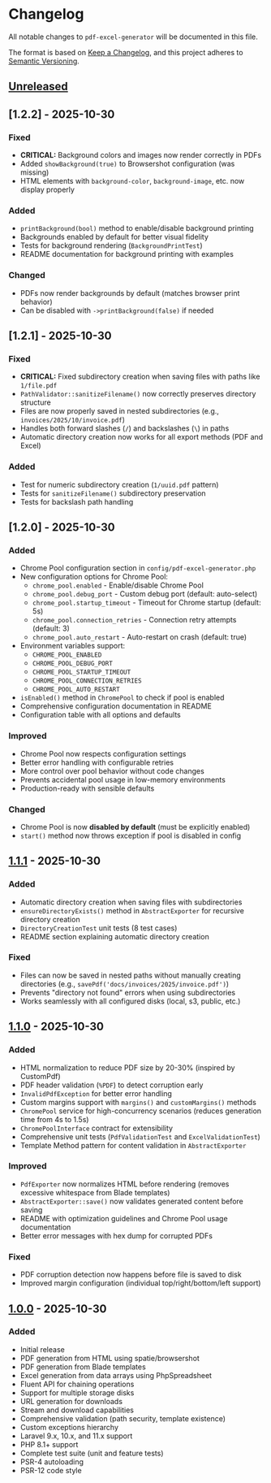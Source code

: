 # Changelog

All notable changes to `pdf-excel-generator` will be documented in this file.

The format is based on [Keep a Changelog](https://keepachangelog.com/en/1.0.0/),
and this project adheres to [Semantic Versioning](https://semver.org/spec/v2.0.0.html).

## [Unreleased]

## [1.2.2] - 2025-10-30

### Fixed
- **CRITICAL:** Background colors and images now render correctly in PDFs
- Added `showBackground(true)` to Browsershot configuration (was missing)
- HTML elements with `background-color`, `background-image`, etc. now display properly

### Added
- `printBackground(bool)` method to enable/disable background printing
- Backgrounds enabled by default for better visual fidelity
- Tests for background rendering (`BackgroundPrintTest`)
- README documentation for background printing with examples

### Changed
- PDFs now render backgrounds by default (matches browser print behavior)
- Can be disabled with `->printBackground(false)` if needed

## [1.2.1] - 2025-10-30

### Fixed
- **CRITICAL:** Fixed subdirectory creation when saving files with paths like `1/file.pdf`
- `PathValidator::sanitizeFilename()` now correctly preserves directory structure
- Files are now properly saved in nested subdirectories (e.g., `invoices/2025/10/invoice.pdf`)
- Handles both forward slashes (`/`) and backslashes (`\`) in paths
- Automatic directory creation now works for all export methods (PDF and Excel)

### Added
- Test for numeric subdirectory creation (`1/uuid.pdf` pattern)
- Tests for `sanitizeFilename()` subdirectory preservation
- Tests for backslash path handling

## [1.2.0] - 2025-10-30

### Added
- Chrome Pool configuration section in `config/pdf-excel-generator.php`
- New configuration options for Chrome Pool:
  - `chrome_pool.enabled` - Enable/disable Chrome Pool
  - `chrome_pool.debug_port` - Custom debug port (default: auto-select)
  - `chrome_pool.startup_timeout` - Timeout for Chrome startup (default: 5s)
  - `chrome_pool.connection_retries` - Connection retry attempts (default: 3)
  - `chrome_pool.auto_restart` - Auto-restart on crash (default: true)
- Environment variables support:
  - `CHROME_POOL_ENABLED`
  - `CHROME_POOL_DEBUG_PORT`
  - `CHROME_POOL_STARTUP_TIMEOUT`
  - `CHROME_POOL_CONNECTION_RETRIES`
  - `CHROME_POOL_AUTO_RESTART`
- `isEnabled()` method in `ChromePool` to check if pool is enabled
- Comprehensive configuration documentation in README
- Configuration table with all options and defaults

### Improved
- Chrome Pool now respects configuration settings
- Better error handling with configurable retries
- More control over pool behavior without code changes
- Prevents accidental pool usage in low-memory environments
- Production-ready with sensible defaults

### Changed
- Chrome Pool is now **disabled by default** (must be explicitly enabled)
- `start()` method now throws exception if pool is disabled in config

## [1.1.1] - 2025-10-30

### Added
- Automatic directory creation when saving files with subdirectories
- `ensureDirectoryExists()` method in `AbstractExporter` for recursive directory creation
- `DirectoryCreationTest` unit tests (8 test cases)
- README section explaining automatic directory creation

### Fixed
- Files can now be saved in nested paths without manually creating directories (e.g., `savePdf('docs/invoices/2025/invoice.pdf')`)
- Prevents "directory not found" errors when using subdirectories
- Works seamlessly with all configured disks (local, s3, public, etc.)

## [1.1.0] - 2025-10-30

### Added
- HTML normalization to reduce PDF size by 20-30% (inspired by CustomPdf)
- PDF header validation (`%PDF`) to detect corruption early
- `InvalidPdfException` for better error handling
- Custom margins support with `margins()` and `customMargins()` methods
- `ChromePool` service for high-concurrency scenarios (reduces generation time from 4s to 1.5s)
- `ChromePoolInterface` contract for extensibility
- Comprehensive unit tests (`PdfValidationTest` and `ExcelValidationTest`)
- Template Method pattern for content validation in `AbstractExporter`

### Improved
- `PdfExporter` now normalizes HTML before rendering (removes excessive whitespace from Blade templates)
- `AbstractExporter::save()` now validates generated content before saving
- README with optimization guidelines and Chrome Pool usage documentation
- Better error messages with hex dump for corrupted PDFs

### Fixed
- PDF corruption detection now happens before file is saved to disk
- Improved margin configuration (individual top/right/bottom/left support)

## [1.0.0] - 2025-10-30

### Added
- Initial release
- PDF generation from HTML using spatie/browsershot
- PDF generation from Blade templates
- Excel generation from data arrays using PhpSpreadsheet
- Fluent API for chaining operations
- Support for multiple storage disks
- URL generation for downloads
- Stream and download capabilities
- Comprehensive validation (path security, template existence)
- Custom exceptions hierarchy
- Laravel 9.x, 10.x, and 11.x support
- PHP 8.1+ support
- Complete test suite (unit and feature tests)
- PSR-4 autoloading
- PSR-12 code style

[Unreleased]: https://github.com/lopezsoft/pdf-excel-generator/compare/v1.1.1...HEAD
[1.1.1]: https://github.com/lopezsoft/pdf-excel-generator/compare/v1.1.0...v1.1.1
[1.1.0]: https://github.com/lopezsoft/pdf-excel-generator/releases/tag/v1.1.0
[1.0.0]: https://github.com/lopezsoft/pdf-excel-generator/releases/tag/v1.0.0
